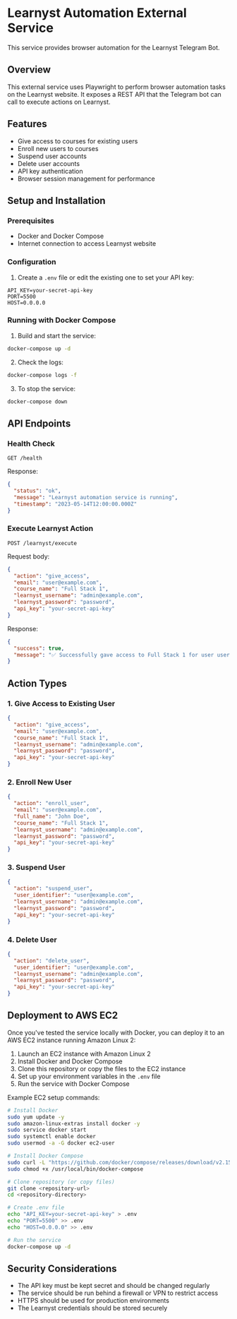 # Learnyst Automation External Service

This service provides browser automation for the Learnyst Telegram Bot.

## Overview

This external service uses Playwright to perform browser automation tasks on the Learnyst website. It exposes a REST API that the Telegram bot can call to execute actions on Learnyst.

## Features

- Give access to courses for existing users
- Enroll new users to courses
- Suspend user accounts
- Delete user accounts
- API key authentication
- Browser session management for performance

## Setup and Installation

### Prerequisites

- Docker and Docker Compose
- Internet connection to access Learnyst website

### Configuration

1. Create a `.env` file or edit the existing one to set your API key:

```
API_KEY=your-secret-api-key
PORT=5500
HOST=0.0.0.0
```

### Running with Docker Compose

1. Build and start the service:

```bash
docker-compose up -d
```

2. Check the logs:

```bash
docker-compose logs -f
```

3. To stop the service:

```bash
docker-compose down
```

## API Endpoints

### Health Check

```
GET /health
```

Response:
```json
{
  "status": "ok",
  "message": "Learnyst automation service is running",
  "timestamp": "2023-05-14T12:00:00.000Z"
}
```

### Execute Learnyst Action

```
POST /learnyst/execute
```

Request body:
```json
{
  "action": "give_access",
  "email": "user@example.com",
  "course_name": "Full Stack 1",
  "learnyst_username": "admin@example.com",
  "learnyst_password": "password",
  "api_key": "your-secret-api-key"
}
```

Response:
```json
{
  "success": true,
  "message": "✅ Successfully gave access to Full Stack 1 for user user@example.com"
}
```

## Action Types

### 1. Give Access to Existing User

```json
{
  "action": "give_access",
  "email": "user@example.com",
  "course_name": "Full Stack 1",
  "learnyst_username": "admin@example.com",
  "learnyst_password": "password",
  "api_key": "your-secret-api-key"
}
```

### 2. Enroll New User

```json
{
  "action": "enroll_user",
  "email": "user@example.com",
  "full_name": "John Doe",
  "course_name": "Full Stack 1",
  "learnyst_username": "admin@example.com",
  "learnyst_password": "password",
  "api_key": "your-secret-api-key"
}
```

### 3. Suspend User

```json
{
  "action": "suspend_user",
  "user_identifier": "user@example.com",
  "learnyst_username": "admin@example.com",
  "learnyst_password": "password",
  "api_key": "your-secret-api-key"
}
```

### 4. Delete User

```json
{
  "action": "delete_user",
  "user_identifier": "user@example.com",
  "learnyst_username": "admin@example.com",
  "learnyst_password": "password",
  "api_key": "your-secret-api-key"
}
```

## Deployment to AWS EC2

Once you've tested the service locally with Docker, you can deploy it to an AWS EC2 instance running Amazon Linux 2:

1. Launch an EC2 instance with Amazon Linux 2
2. Install Docker and Docker Compose
3. Clone this repository or copy the files to the EC2 instance
4. Set up your environment variables in the `.env` file
5. Run the service with Docker Compose

Example EC2 setup commands:
```bash
# Install Docker
sudo yum update -y
sudo amazon-linux-extras install docker -y
sudo service docker start
sudo systemctl enable docker
sudo usermod -a -G docker ec2-user

# Install Docker Compose
sudo curl -L "https://github.com/docker/compose/releases/download/v2.15.1/docker-compose-$(uname -s)-$(uname -m)" -o /usr/local/bin/docker-compose
sudo chmod +x /usr/local/bin/docker-compose

# Clone repository (or copy files)
git clone <repository-url>
cd <repository-directory>

# Create .env file
echo "API_KEY=your-secret-api-key" > .env
echo "PORT=5500" >> .env
echo "HOST=0.0.0.0" >> .env

# Run the service
docker-compose up -d
```

## Security Considerations

- The API key must be kept secret and should be changed regularly
- The service should be run behind a firewall or VPN to restrict access
- HTTPS should be used for production environments
- The Learnyst credentials should be stored securely